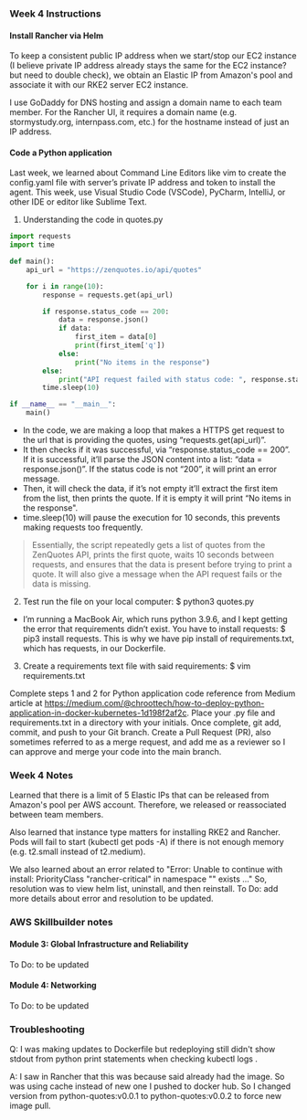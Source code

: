 ### Week 4 Instructions

#### Install Rancher via Helm

To keep a consistent public IP address when we start/stop our EC2 instance (I believe private IP address already stays the same for the EC2 instance? but need to double check), we obtain an Elastic IP from Amazon's pool and associate it with our RKE2 server EC2 instance.

I use GoDaddy for DNS hosting and assign a domain name to each team member. For the Rancher UI, it requires a domain name (e.g. stormystudy.org, internpass.com, etc.) for the hostname instead of just an IP address.

#### Code a Python application

Last week, we learned about Command Line Editors like vim to create the config.yaml file with server’s private IP address and token to install the agent. This week, use Visual Studio Code (VSCode), PyCharm, IntelliJ, or other IDE or editor like Sublime Text.

1. Understanding the code in quotes.py     

``` quotes.py
import requests
import time

def main():
    api_url = "https://zenquotes.io/api/quotes"

    for i in range(10):
        response = requests.get(api_url)

        if response.status_code == 200:
            data = response.json()
            if data:
                first_item = data[0]
                print(first_item['q'])
            else:
                print("No items in the response")
        else:
            print("API request failed with status code: ", response.status_code)
        time.sleep(10)

if __name__ == "__main__":
    main()
```    

+ In the code, we are making a loop that makes a HTTPS get request to the url that is providing the quotes, using “requests.get(api\_url)”. 
+ It then checks if it was successful, via “response.status\_code == 200”. If it is successful, it’ll parse the JSON content into a list: “data = response.json()”. If the status code is not “200”, it will print an error message. 
+ Then, it will check the data, if it’s not empty it’ll extract the first item from the list, then prints the quote. If it is empty it will print “No items in the response".
+ time.sleep(10) will pause the execution for 10 seconds, this prevents making requests too frequently.

> Essentially, the script repeatedly gets a list of quotes from the ZenQuotes API, prints the first quote, waits 10 seconds between requests, and ensures that the data is present before trying to print a quote. It will also give a message when the API request fails or the data is missing.

2. Test run the file on your local computer: $ python3 quotes.py
+ I’m running a MacBook Air, which runs python 3.9.6, and I kept getting the error that requirements didn’t exist. You have to install requests: $ pip3 install requests. This is why we have pip install of requirements.txt, which has requests, in our Dockerfile.

3. Create a requirements text file with said requirements: $ vim requirements.txt

Complete steps 1 and 2 for Python application code reference from Medium article at https://medium.com/@chroottech/how-to-deploy-python-application-in-docker-kubernetes-1d198f2af2c. Place your .py file and requirements.txt in a directory with your initials. Once complete, git add, commit, and push to your Git branch. Create a Pull Request (PR), also sometimes referred to as a merge request, and add me as a reviewer so I can approve and merge  your code into the main branch.

### Week 4 Notes

Learned that there is a limit of 5 Elastic IPs that can be released from Amazon's pool per AWS account. Therefore, we released or reassociated between team members.

Also learned that instance type matters for installing RKE2 and Rancher. Pods will fail to start (kubectl get pods -A) if there is not enough memory (e.g. t2.small instead of t2.medium).

We also learned about an error related to "Error: Unable to continue with install: PriorityClass "rancher-critical" in namespace "" exists ..." So, resolution was to view helm list, uninstall, and then reinstall. To Do: add more details about error and resolution to be updated.

### AWS Skillbuilder notes

#### Module 3: Global Infrastructure and Reliability
To Do: to be updated

#### Module 4: Networking
To Do: to be updated

### Troubleshooting

Q: I was making updates to Dockerfile but redeploying still didn't show stdout from python print statements when checking kubectl logs <pod name>. 

A: I saw in Rancher that this was because said already had the image. So was using cache instead of new one I pushed to docker hub. So I changed version from python-quotes:v0.0.1 to python-quotes:v0.0.2 to force new image pull.

